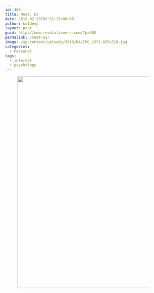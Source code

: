 ```yaml
---
id: 408
title: Meet, US
date: 2018-02-13T08:31:15+00:00
author: ku1deep
layout: post
guid: http://www.revolutioners.com/?p=408
permalink: /meet-us/
image: /wp-content/uploads/2018/04/IMG_1971-825x510.jpg
categories:
  - Personal
tags:
  - internet
  - psychology
---
```

<figure class="wp-block-image size-large"><img loading="lazy" width="1024" height="683" src="http://revolutioners.com/wp-content/uploads/2010/06/IMG_0858-1024x683.jpg" alt="" class="wp-image-579" srcset="http://revolutioners.com/wp-content/uploads/2010/06/IMG_0858-1024x683.jpg 1024w, http://revolutioners.com/wp-content/uploads/2010/06/IMG_0858-300x200.jpg 300w, http://revolutioners.com/wp-content/uploads/2010/06/IMG_0858-768x512.jpg 768w" sizes="(max-width: 1024px) 100vw, 1024px" /></figure>